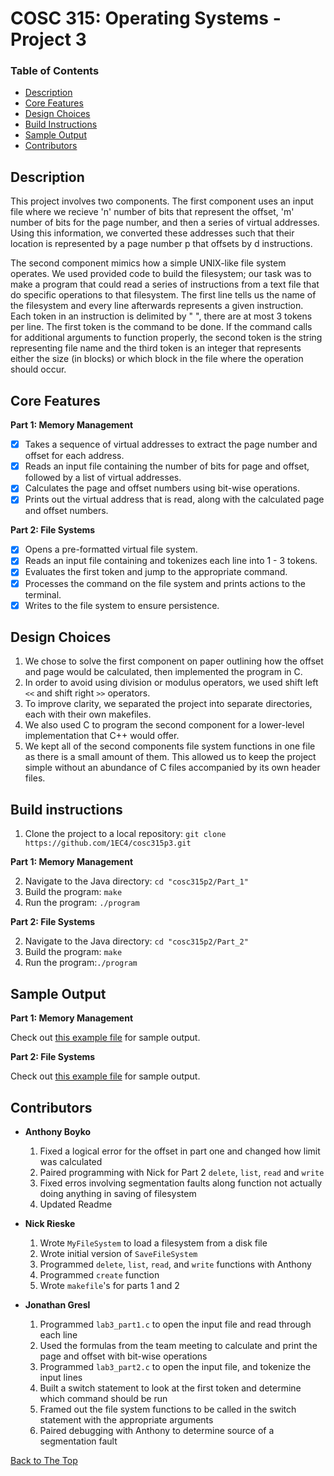 # COSC 315: Operating Systems - Project 3

### Table of Contents
- [Description](#description)
- [Core Features](#core-features)
- [Design Choices](#design-choices)
- [Build Instructions](#build-instructions)
- [Sample Output](#sample-output)
- [Contributors](#contributors)

## Description
This project involves two components. The first component uses an input file where we recieve 'n' number of bits that represent the offset, 'm' number of bits for the page number, and then a series of virtual addresses. Using this information, we converted these addresses such that their location is represented by a page number p that offsets by d instructions.  

The second component mimics how a simple UNIX-like file system operates. We used provided code to build the filesystem; our task was to make a program that could read a series of instructions from a text file that do specific operations to that filesystem. The first line tells us the name of the filesystem and every line afterwards represents a given instruction. Each token in an instruction is delimited by " ", there are at most 3 tokens per line. The first token is the command to be done. If the command calls for additional arguments to function properly, the second token is the string representing file name and the third token is an integer that represents either the size (in blocks) or which block in the file where the operation should occur.

## Core Features

**Part 1: Memory Management**
- [x] Takes a sequence of virtual addresses to extract the page number and offset for each address.
- [x] Reads an input file containing the number of bits for page and offset, followed by a list of virtual addresses.
- [x] Calculates the page and offset numbers using bit-wise operations.
- [x] Prints out the virtual address that is read, along with the calculated page and offset numbers.

**Part 2: File Systems**
- [x] Opens a pre-formatted virtual file system.
- [x] Reads an input file containing and tokenizes each line into 1 - 3 tokens.
- [x] Evaluates the first token and jump to the appropriate command.
- [x] Processes the command on the file system and prints actions to the terminal.
- [x] Writes to the file system to ensure persistence.

## Design Choices
  1. We chose to solve the first component on paper outlining how the offset and page would be calculated, then implemented the program in C.
  2. In order to avoid using division or modulus operators, we used shift left `<<` and shift right `>>` operators.
  3. To improve clarity, we separated the project into separate directories, each with their own makefiles.
  4. We also used C to program the second component for a lower-level implementation that C++ would offer.
  5. We kept all of the second components file system functions in one file as there is a small amount of them. This allowed us to keep the project simple without an abundance of C files accompanied by its own header files.   
  
## Build instructions

  1. Clone the project to a local repository:   `git clone https://github.com/1EC4/cosc315p3.git`
  
**Part 1: Memory Management**

  2. Navigate to the Java directory: `cd "cosc315p2/Part_1"`
  3. Build the program: `make`
  4. Run the program: `./program`
  
**Part 2: File Systems**

  2. Navigate to the Java directory: `cd "cosc315p2/Part_2"`
  3. Build the program: `make`
  4. Run the program:`./program`

## Sample Output

**Part 1: Memory Management**

Check out [this example file](Part_1/sample_output.txt) for sample output.

**Part 2: File Systems**

Check out [this example file](Part_2/sample_output.txt) for sample output.


## Contributors
- **Anthony Boyko**
  1. Fixed a logical error for the offset in part one and changed how limit was calculated
  2. Paired programming with Nick for Part 2 `delete`, `list`, `read` and `write` 
  3. Fixed erros involving segmentation faults along function not actually doing anything in saving of filesystem
  4. Updated Readme

- **Nick Rieske**
  1. Wrote `MyFileSystem` to load a filesystem from a disk file
  2. Wrote initial version of `SaveFileSystem`
  3. Programmed `delete`, `list`, `read`, and `write` functions with Anthony
  4. Programmed `create` function
  5. Wrote `makefile`'s for parts 1 and 2

- **Jonathan Gresl**
  1. Programmed `lab3_part1.c` to open the input file and read through each line
  2. Used the formulas from the team meeting to calculate and print the page and offset with bit-wise operations
  3. Programmed `lab3_part2.c` to open the input file, and tokenize the input lines
  4. Built a switch statement to look at the first token and determine which command should be run
  5. Framed out the file system functions to be called in the switch statement with the appropriate arguments
  6. Paired debugging with Anthony to determine source of a segmentation fault

[Back to The Top](#cosc-315-operating-systems---project-3)
